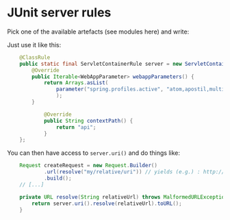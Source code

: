 # JUnit server rules

Pick one of the available artefacts (see modules here) and write:

Just use it like this:

```java
	@ClassRule
	public static final ServletContainerRule server = new ServletContainerRule() {
		@Override
		public Iterable<WebAppParameter> webappParameters() {
			return Arrays.asList(
				parameter("spring.profiles.active", "atom,apostil,multi-lang,news")
         		);
		}

      		@Override
     	 	public String contextPath() {
         		return "api";
      		}
   	};
```

You can then have access to `server.uri()` and do things like:

```java
	Request createRequest = new Request.Builder()
        	.url(resolve("my/relative/uri")) // yields (e.g.) : http://localhost:52379/api/my/relative/uri
         	.build();
	// [...]

	private URL resolve(String relativeUrl) throws MalformedURLException {
		return server.uri().resolve(relativeUrl).toURL();
	}
```
